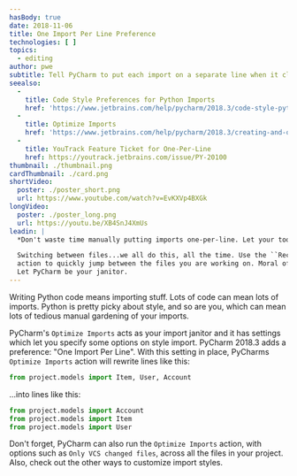 ```yaml
---
hasBody: true
date: 2018-11-06
title: One Import Per Line Preference
technologies: [ ]
topics:
  - editing
author: pwe
subtitle: Tell PyCharm to put each import on a separate line when it cleans up your imports.
seealso:
  - 
    title: Code Style Preferences for Python Imports
    href: 'https://www.jetbrains.com/help/pycharm/2018.3/code-style-python.html#imports'
  - 
    title: Optimize Imports
    href: 'https://www.jetbrains.com/help/pycharm/2018.3/creating-and-optimizing-imports.html#optimize-imports-in-project'
  - 
    title: YouTrack Feature Ticket for One-Per-Line
    href: https://youtrack.jetbrains.com/issue/PY-20100
thumbnail: ./thumbnail.png
cardThumbnail: ./card.png
shortVideo:
  poster: ./poster_short.png
  url: https://www.youtube.com/watch?v=EvKXVp4BXGk
longVideo:
  poster: ./poster_long.png
  url: https://youtu.be/XB4SnJ4XmUs
leadin: |
  *Don't waste time manually putting imports one-per-line. Let your tool do it.*

  Switching between files...we all do this, all the time. Use the ``Recent Files``
  action to quickly jump between the files you are working on. Moral of the story?
  Let PyCharm be your janitor.
---
```


Writing Python code means importing stuff. Lots of code can mean lots of imports. Python is pretty picky about style, and so are you, which can mean lots of tedious manual gardening of your imports.

PyCharm's `Optimize Imports` acts as your import janitor and it has settings which let you specify some options on style import. PyCharm 2018.3 adds a preference: "One Import Per Line". With this setting in place, PyCharms `Optimize Imports` action will rewrite lines like this:

```python
from project.models import Item, User, Account
```

...into lines like this:

```python
from project.models import Account
from project.models import Item
from project.models import User
```

Don't forget, PyCharm can also run the `Optimize Imports` action, with options such as `Only VCS changed files`, across all the files in your project. Also, check out the other ways to customize import styles.
